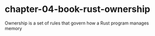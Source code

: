 # chapter-04-book-rust-ownership
Ownership is a set of rules that govern how a Rust program manages memory
